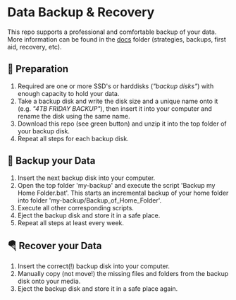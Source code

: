 Data Backup & Recovery
======================

This repo supports a professional and comfortable backup of your data. More information can be found in the [docs](docs) folder (strategies, backups, first aid, recovery, etc).

🔧 Preparation
---------------
1. Required are one or more SSD's or harddisks (*"backup disks"*) with enough capacity to hold your data.
2. Take a backup disk and write the disk size and a unique name onto it (e.g. *"4TB FRIDAY BACKUP"*), then insert it into your computer and rename the disk using the same name.
3. Download this repo (see green button) and unzip it into the top folder of your backup disk.
4. Repeat all steps for each backup disk.

💾 Backup your Data
--------------------
1. Insert the next backup disk into your computer.
2. Open the top folder 'my-backup' and execute the script 'Backup my Home Folder.bat'. This starts an incremental backup of your home folder into folder 'my-backup/Backup_of_Home_Folder'. 
3. Execute all other corresponding scripts.
4. Eject the backup disk and store it in a safe place.
5. Repeat all steps at least every week.

🪂 Recover your Data
---------------------
1. Insert the correct(!) backup disk into your computer.
2. Manually copy (not move!) the missing files and folders from the backup disk onto your media.
3. Eject the backup disk and store it in a safe place again.
